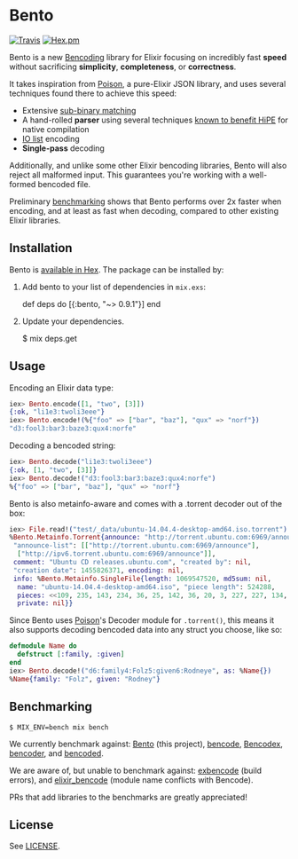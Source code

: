 # Bento

[![Travis](https://img.shields.io/travis/folz/bento.svg?style=flat-square)](https://github.com/folz/bento)
[![Hex.pm](https://img.shields.io/hexpm/v/bento.svg?style=flat-square)](https://hex.pm/packages/bento)

Bento is a new [Bencoding](https://en.wikipedia.org/wiki/Bencode) library for Elixir focusing on incredibly fast **speed**
without sacrificing **simplicity**, **completeness**, or **correctness**.

It takes inspiration from [Poison](https://github.com/devinus/poison), a
pure-Elixir JSON library, and uses several techniques found there to achieve this speed:

* Extensive [sub-binary matching](http://erlang.org/euc/07/papers/1700Gustafsson.pdf)
* A hand-rolled **parser** using several techniques [known to benefit HiPE](http://erlang.org/workshop/2003/paper/p36-sagonas.pdf)
  for native compilation
* [IO list](http://jlouisramblings.blogspot.com/2013/07/problematic-traits-in-erlang.html)
  encoding
* **Single-pass** decoding

Additionally, and unlike some other Elixir bencoding libraries, Bento will also reject all malformed input. This guarantees you're working with a well-formed bencoded file.

Preliminary [benchmarking](#benchmarking) shows that Bento performs over 2x faster when encoding, and at least as fast when decoding, compared to other existing Elixir libraries.

## Installation

Bento is [available in Hex](https://hex.pm/packages/bento). The package can be installed by:

  1. Add bento to your list of dependencies in `mix.exs`:

        def deps do
          [{:bento, "~> 0.9.1"}]
        end

  2. Update your dependencies.

        $ mix deps.get

## Usage

Encoding an Elixir data type:

```elixir
iex> Bento.encode([1, "two", [3]])
{:ok, "li1e3:twoli3eee"}
iex> Bento.encode!(%{"foo" => ["bar", "baz"], "qux" => "norf"})
"d3:fool3:bar3:baze3:qux4:norfe"
```

Decoding a bencoded string:

```elixir
iex> Bento.decode("li1e3:twoli3eee")
{:ok, [1, "two", [3]]}
iex> Bento.decode!("d3:fool3:bar3:baze3:qux4:norfe")
%{"foo" => ["bar", "baz"], "qux" => "norf"}
```

Bento is also metainfo-aware and comes with a .torrent decoder out of the box:

```elixir
iex> File.read!("test/_data/ubuntu-14.04.4-desktop-amd64.iso.torrent") |> Bento.torrent!()
%Bento.Metainfo.Torrent{announce: "http://torrent.ubuntu.com:6969/announce",
 "announce-list": [["http://torrent.ubuntu.com:6969/announce"],
  ["http://ipv6.torrent.ubuntu.com:6969/announce"]],
 comment: "Ubuntu CD releases.ubuntu.com", "created by": nil,
 "creation date": 1455826371, encoding: nil,
 info: %Bento.Metainfo.SingleFile{length: 1069547520, md5sum: nil,
  name: "ubuntu-14.04.4-desktop-amd64.iso", "piece length": 524288,
  pieces: <<109, 235, 143, 234, 36, 25, 142, 36, 20, 3, 227, 227, 134, 136, 205, 130, 176, ...>>,
  private: nil}}

```

Since Bento uses [Poison](https://hex.pm/packages/poison)'s Decoder module for `.torrent()`, this means it also supports decoding bencoded data into any struct you choose, like so:

```elixir
defmodule Name do
  defstruct [:family, :given]
end
iex> Bento.decode!("d6:family4:Folz5:given6:Rodneye", as: %Name{})
%Name{family: "Folz", given: "Rodney"}
```

## Benchmarking

```
$ MIX_ENV=bench mix bench
```

We currently benchmark against: [Bento](https://github.com/folz/bento) (this project), [bencode](https://github.com/gausby/bencode), [Bencodex](https://github.com/patrickgombert/Bencodex), [bencoder](https://github.com/alehander42/bencoder), and [bencoded](https://github.com/galina/bencoded).

We are aware of, but unable to benchmark against: [exbencode](https://github.com/antifuchs/exbencode) (build errors), and [elixir_bencode](https://github.com/AntonFagerberg/elixir_bencode) (module name conflicts with Bencode).

PRs that add libraries to the benchmarks are greatly appreciated!

## License

See [LICENSE](LICENSE).
